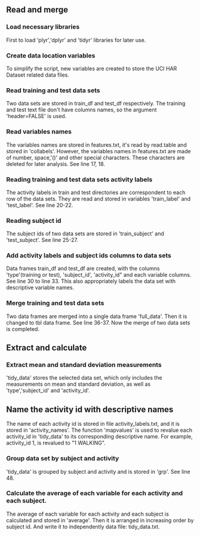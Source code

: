 ## Read and merge

### Load necessary libraries
First to load 'plyr','dplyr' and 'tidyr' libraries for later use.
### Create data location variables
To simplify the script, new variables are created to store the UCI HAR Dataset related data files.
### Read training and test data sets
Two data sets are stored in train_df and test_df respectively.
The training and test text file don't have columns names, so the argument 'header=FALSE' is used.
### Read variables names
The variables names are stored in features.txt, it's read by read.table and stored in 'collabels'. 
However, the variables names in features.txt are made of number, space,'()' and other special characters. These characters are deleted for later analysis. See line 17, 18.
### Reading training and test data sets activity labels
The activity labels in train and test directories are correspondent to each row of the data sets.
They are read and stored in variables 'train_label' and 'test_label'. See line 20-22.
### Reading subject id
The subject ids of two data sets are stored in 'train_subject' and 'test_subject'. See line 25-27.
### Add activity labels and subject ids columns to data sets
Data frames train_df and test_df are created, with the columns 'type'(training or test), 'subject_id', 'activity_id" and each variable columns. See line 30 to line 33.
This also appropriately labels the data set with descriptive variable names.
### Merge training and test data sets
Two data frames are merged into a single data frame 'full_data'. Then it is changed to tbl data frame. See line 36-37.
Now the merge of two data sets is completed.

## Extract and calculate
### Extract mean and standard deviation measurements
'tidy_data' stores the selected data set, which only includes the measurements on mean and standard deviation, as well as 'type','subject_id' and 'activity_id'.

## Name the activity id with descriptive names
The name of each activity id is stored in file activity_labels.txt, and it is stored in 'activity_names'. The function 'mapvalues' is used to revalue each activity_id in 'tidy_data' to its corresponding descriptive name.
For example, activity_id 1, is revalued to "1 WALKING". 
### Group data set by subject and activity
'tidy_data' is grouped by subject and activity and is stored in 'grp'. See line 48.
### Calculate the average of each variable for each activity and each subject.
The average of each variable for each activity and each subject is calculated and stored in 'average'. Then it is arranged in increasing order by subject id. And write it to independently data file: tidy_data.txt.
